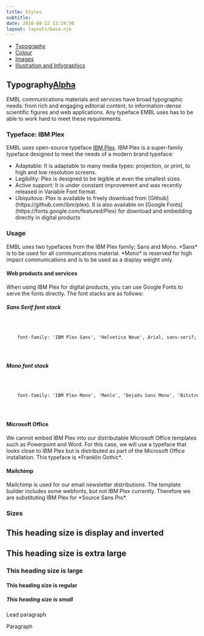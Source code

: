 ```yaml
---
title: Styles
subtitle:
date: 2018-08-22 12:24:50
layout: layouts/base.njk
---
```


<nav class="vf-navigation vf-navigation--main">
<ul class="vf-navigation__list | vf-list--inline">
<li class="vf-navigation__item vf-navigation__item--active"><a href="/styles/typography/" class="vf-navigation__link">Typography</a></li>
<li class="vf-navigation__item"><a href="/styles/colour/" class="vf-navigation__link">Colour</a></li>
<li class="vf-navigation__item"><a href="/styles/images/" class="vf-navigation__link">Images</a></li>
<li class="vf-navigation__item"><a href="/styles/illustration-and-infographics/" class="vf-navigation__link">Illustration and Infographics</a></li>
</ul>
</nav>

<section class="vf-intro | embl-grid embl-grid--has-centered-content">
<div><!-- empty --></div>
<div>
<h1 class="vf-intro__heading vf-intro__heading--has-tag">Typography<a href="" class="vf-badge vf-badge--primary vf-badge--phases">Alpha</a></h1>
<p class="vf-lede">EMBL communications materials and services have broad typographic needs: from rich and engaging editorial content, to information-dense scientific figures and web applications. Any typeface EMBL uses has to be able to work hard to meet these requirements.</p>
</div>
</section>


<section class="embl-grid embl-grid--has-centered-content">

<div></div>
<div class="vf-content">

### Typeface: IBM Plex

EMBL uses open-source typeface [IBM Plex](https://github.com/ibm/plex). IBM Plex is a super-family typeface designed to meet the needs of a modern brand typeface:

<ul class="vf-list vf-list--unordered">
<li class="vf-list__item">Adaptable: It is adaptable to many media types: projection, or print, to high and low resolution screens. </li>
<li class="vf-list__item">Legibility: Plex is designed to be legible at even the smallest sizes.</li>
<li class="vf-list__item">Active support: It is under constant improvement and was recently released in Variable Font format. </li>
<li class="vf-list__item">Ubiquitous: Plex is available to freely download from [Github](https://github.com/ibm/plex). It is also available on [Google Fonts](https://fonts.google.com/featured/Plex) for download and embedding directly in digital products</li>
</ul>

<h3>Usage</h3>


<p>EMBL uses two typefaces from the IBM Plex family; Sans and Mono. *Sans* is to be used for all communications material. *Mono* is reserved for high impact communications and is to be used as a display weight only.</p>

<h4>Web products and services</h4>

<p>When using IBM Plex for digital products, you can use Google Fonts to serve the fonts directly. The font stacks are as follows:</p>



<h5>Sans Serif font stack</h5>
<code class="vf-code-example">
  <pre class="vf-code-example__pre">
    font-family: 'IBM Plex Sans', 'Helvetica Neue', Arial, sans-serif;
  </pre>
</code>



<h5>Mono font stack</h5>
<code class="vf-code-example">
  <pre class="vf-code-example__pre">
    font-family: 'IBM Plex Mono', 'Menlo', 'DejaVu Sans Mono', 'Bitstream Vera Sans Mono', Courier, monospace;
  </pre>
</code>


<h4>Microsoft Office</h4>
<p>We cannot embed IBM Plex into our distributable Microsoft Office templates such as Powerpoint and Word. For this case, we will use a typeface that looks close to IBM Plex but is distributed as part of the Microsoft Office installation. This typeface is *Franklin Gothic*.</p>

<h4>Mailchimp</h4>
<p>Mailchimp is used for our email newsletter distributions. The template builder includes some webfonts, but not IBM Plex currently. Therefore we are substituting IBM Plex for *Source Sans Pro*.</p>
</div>
</section>

<section class="embl-grid embl-grid--has-centered-content">
<div></div>
<div>
<h3 class="vf-text vf-text--heading-l">Sizes</h3>

<h1 class="vf-text vf-text--heading-xl vf-text--invert">This heading size is display and inverted</h1>
<h2 class="vf-text vf-text--heading-xl">This heading size is extra large</h2>
<h3 class="vf-text vf-text--heading-l">This heading size is large</h3>
<h4 class="vf-text vf-text--heading-r">This heading size is regular</h4>
<h5 class="vf-text vf-text--heading-s">This heading size is small</h5>
<p>Lead paragraph</p>
<p>Paragraph</p>
</div>
</section>
